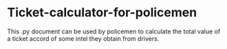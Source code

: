 # Ticket-calculator-for-policemen
This .py document can be used by policemen to calculate the total value of a ticket accord of some intel they obtain from drivers.
